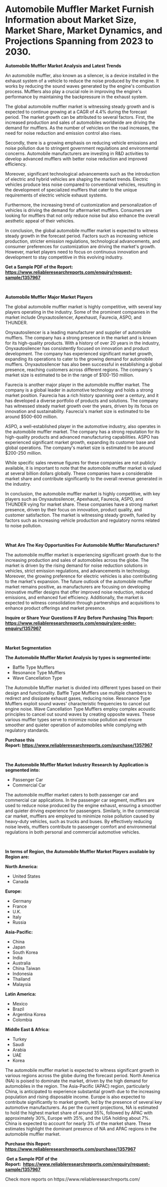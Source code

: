 <p><h1>Automobile Muffler Market Furnish Information about Market Size, Market Share, Market Dynamics, and Projections Spanning from 2023 to 2030.</h1></p><p><strong>Automobile Muffler Market Analysis and Latest Trends</strong></p>
<p><p>An automobile muffler, also known as a silencer, is a device installed in the exhaust system of a vehicle to reduce the noise produced by the engine. It works by reducing the sound waves generated by the engine's combustion process. Mufflers also play a crucial role in improving the engine's performance by maintaining the backpressure in the exhaust system.</p><p>The global automobile muffler market is witnessing steady growth and is expected to continue growing at a CAGR of 4.4% during the forecast period. The market growth can be attributed to several factors. First, the increased production and sales of automobiles worldwide are driving the demand for mufflers. As the number of vehicles on the road increases, the need for noise reduction and emission control also rises.</p><p>Secondly, there is a growing emphasis on reducing vehicle emissions and noise pollution due to stringent government regulations and environmental concerns. Automobile manufacturers are investing in R&D activities to develop advanced mufflers with better noise reduction and improved efficiency.</p><p>Moreover, significant technological advancements such as the introduction of electric and hybrid vehicles are shaping the market trends. Electric vehicles produce less noise compared to conventional vehicles, resulting in the development of specialized mufflers that cater to the unique requirements of electric vehicle exhaust systems.</p><p>Furthermore, the increasing trend of customization and personalization of vehicles is driving the demand for aftermarket mufflers. Consumers are looking for mufflers that not only reduce noise but also enhance the overall aesthetic appeal of their vehicles.</p><p>In conclusion, the global automobile muffler market is expected to witness steady growth in the forecast period. Factors such as increasing vehicle production, stricter emission regulations, technological advancements, and consumer preferences for customization are driving the market's growth. However, market players need to focus on continuous innovation and development to stay competitive in this evolving industry.</p></p>
<p><strong>Get a Sample PDF of the Report:&nbsp; <a href="https://www.reliableresearchreports.com/enquiry/request-sample/1357967">https://www.reliableresearchreports.com/enquiry/request-sample/1357967</a></strong></p>
<p>&nbsp;</p>
<p><strong>Automobile Muffler Major Market Players</strong></p>
<p><p>The global automobile muffler market is highly competitive, with several key players operating in the industry. Some of the prominent companies in the market include Onyxautosilencer, Apexhaust, Faurecia, ASPO, and THUNDER. </p><p>Onyxautosilencer is a leading manufacturer and supplier of automobile mufflers. The company has a strong presence in the market and is known for its high-quality products. With a history of over 20 years in the industry, Onyxautosilencer has consistently focused on innovation and product development. The company has experienced significant market growth, expanding its operations to cater to the growing demand for automobile mufflers. Onyxautosilencer has also been successful in establishing a global presence, reaching customers across different regions. The company's market size is estimated to be in the range of $100-150 million.</p><p>Faurecia is another major player in the automobile muffler market. The company is a global leader in automotive technology and holds a strong market position. Faurecia has a rich history spanning over a century, and it has developed a diverse portfolio of products and solutions. The company has witnessed steady market growth over the years, driven by its focus on innovation and sustainability. Faurecia's market size is estimated to be around $500-600 million.</p><p>ASPO, a well-established player in the automotive industry, also operates in the automobile muffler market. The company has a strong reputation for its high-quality products and advanced manufacturing capabilities. ASPO has experienced significant market growth, expanding its customer base and global operations. The company's market size is estimated to be around $200-250 million.</p><p>While specific sales revenue figures for these companies are not publicly available, it is important to note that the automobile muffler market is valued at several billion dollars globally. These companies have a considerable market share and contribute significantly to the overall revenue generated in the industry.</p><p>In conclusion, the automobile muffler market is highly competitive, with key players such as Onyxautosilencer, Apexhaust, Faurecia, ASPO, and THUNDER vying for market share. These companies have a strong market presence, driven by their focus on innovation, product quality, and customer satisfaction. The market is witnessing steady growth, fueled by factors such as increasing vehicle production and regulatory norms related to noise pollution.</p></p>
<p>&nbsp;</p>
<p><strong>What Are The Key Opportunities For Automobile Muffler Manufacturers?</strong></p>
<p><p>The automobile muffler market is experiencing significant growth due to the increasing production and sales of automobiles across the globe. The market is driven by the rising demand for noise reduction solutions in vehicles, strict emission regulations, and advancements in technology. Moreover, the growing preference for electric vehicles is also contributing to the market's expansion. The future outlook of the automobile muffler market remains positive, as manufacturers are focusing on developing innovative muffler designs that offer improved noise reduction, reduced emissions, and enhanced fuel efficiency. Additionally, the market is expected to witness consolidation through partnerships and acquisitions to enhance product offerings and market presence.</p></p>
<p><strong>Inquire or Share Your Questions If Any Before Purchasing This Report: <a href="https://www.reliableresearchreports.com/enquiry/pre-order-enquiry/1357967">https://www.reliableresearchreports.com/enquiry/pre-order-enquiry/1357967</a></strong></p>
<p>&nbsp;</p>
<p><strong>Market Segmentation</strong></p>
<p><strong>The Automobile Muffler Market Analysis by types is segmented into:</strong></p>
<p><ul><li>Baffle Type Mufflers</li><li>Resonance Type Mufflers</li><li>Wave Cancellation Type</li></ul></p>
<p><p>The Automobile Muffler market is divided into different types based on their design and functionality. Baffle Type Mufflers use multiple chambers to redirect and dissipate exhaust gases, reducing noise. Resonance Type Mufflers exploit sound waves' characteristic frequencies to cancel out engine noise. Wave Cancellation Type Mufflers employ complex acoustic principles to cancel out sound waves by creating opposite waves. These various muffler types serve to minimize noise pollution and ensure smoother and quieter operation of automobiles while complying with regulatory standards.</p></p>
<p><strong>Purchase this Report:&nbsp;<a href="https://www.reliableresearchreports.com/purchase/1357967">https://www.reliableresearchreports.com/purchase/1357967</a></strong></p>
<p>&nbsp;</p>
<p><strong>The Automobile Muffler Market Industry Research by Application is segmented into:</strong></p>
<p><ul><li>Passenger Car</li><li>Commercial Car</li></ul></p>
<p><p>The automobile muffler market caters to both passenger car and commercial car applications. In the passenger car segment, mufflers are used to reduce noise produced by the engine exhaust, ensuring a smoother and quieter driving experience for passengers. Similarly, in the commercial car market, mufflers are employed to minimize noise pollution caused by heavy-duty vehicles, such as trucks and buses. By effectively reducing noise levels, mufflers contribute to passenger comfort and environmental regulations in both personal and commercial automotive vehicles.</p></p>
<p>&nbsp;</p>
<p><strong>In terms of Region, the Automobile Muffler Market Players available by Region are:</strong></p>
<p>
    <p> <strong> North America: </strong>
        <ul>
            <li>United States</li>
            <li>Canada</li>
        </ul>
        </p> 
    <p> <strong> Europe: </strong>
        <ul>
            <li>Germany</li>
            <li>France</li>
            <li>U.K.</li>
            <li>Italy</li>
            <li>Russia</li>
        </ul>
        </p> 
    <p> <strong> Asia-Pacific: </strong>
        <ul>
            <li>China</li>
            <li>Japan</li>
            <li>South Korea</li>
            <li>India</li>
            <li>Australia</li>
            <li>China Taiwan</li>
            <li>Indonesia</li>
            <li>Thailand</li>
            <li>Malaysia</li>
        </ul>
        </p> 
    <p> <strong> Latin America: </strong>
        <ul>
            <li>Mexico</li>
            <li>Brazil</li>
            <li>Argentina Korea</li>
            <li>Colombia</li>
        </ul>
        </p> 
    <p> <strong> Middle East & Africa: </strong>
        <ul>
            <li>Turkey</li>
            <li>Saudi</li>
            <li>Arabia</li>
            <li>UAE</li>
            <li>Korea</li>
        </ul>
    </p>
    </p>
<p><p>The automobile muffler market is expected to witness significant growth in various regions across the globe during the forecast period. North America (NA) is poised to dominate the market, driven by the high demand for automobiles in the region. The Asia-Pacific (APAC) region, particularly China, is anticipated to experience substantial growth due to the increasing population and rising disposable income. Europe is also expected to contribute significantly to market growth, led by the presence of several key automotive manufacturers. As per the current projections, NA is estimated to hold the highest market share of around 35%, followed by APAC with approximately 30%, Europe with 25%, and the USA holding about 7%. China is expected to account for nearly 3% of the market share. These estimates highlight the dominant presence of NA and APAC regions in the automobile muffler market.</p></p>
<p><strong>Purchase this Report: <a href="https://www.reliableresearchreports.com/purchase/1357967">https://www.reliableresearchreports.com/purchase/1357967</a></strong></p>
<p>&nbsp;<strong>Get a Sample PDF of the Report:&nbsp;&nbsp;<a href="https://www.reliableresearchreports.com/enquiry/request-sample/1357967">https://www.reliableresearchreports.com/enquiry/request-sample/1357967</a></strong></p>
<p><strong></strong></p>
<p>Check more reports on https://www.reliableresearchreports.com/</p>